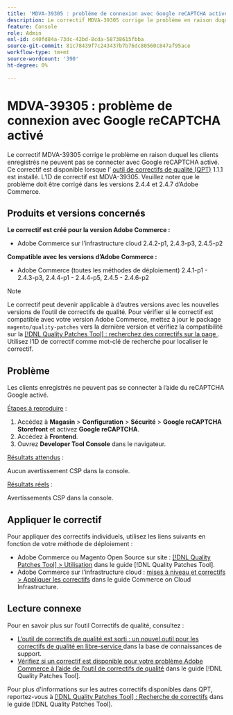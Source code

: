 ```yaml
---
title: 'MDVA-39305 : problème de connexion avec Google reCAPTCHA activé'
description: Le correctif MDVA-39305 corrige le problème en raison duquel les clients enregistrés ne peuvent pas se connecter avec Google reCAPTCHA activé. Ce correctif est disponible lorsque l’[outil de correctifs de qualité (QPT)](https://experienceleague.adobe.com/en/docs/commerce-knowledge-base/kb/announcements/commerce-announcements/magento-quality-patches-released-new-tool-to-self-serve-quality-patches) 1.1.1 est installé. L’ID de correctif est MDVA-39305. Veuillez noter que le problème doit être corrigé dans les versions 2.4.4 et 2.4.7 d’Adobe Commerce.
feature: Console
role: Admin
exl-id: c40fd84a-73dc-42bd-8cda-58738615fbba
source-git-commit: 81c78439f7c243437b7b76dc80560c847af95ace
workflow-type: tm+mt
source-wordcount: '390'
ht-degree: 0%

---
```


# MDVA-39305 : problème de connexion avec Google reCAPTCHA activé

Le correctif MDVA-39305 corrige le problème en raison duquel les clients enregistrés ne peuvent pas se connecter avec Google reCAPTCHA activé. Ce correctif est disponible lorsque l’ [outil de correctifs de qualité (QPT)](https://experienceleague.adobe.com/en/docs/commerce-knowledge-base/kb/announcements/commerce-announcements/magento-quality-patches-released-new-tool-to-self-serve-quality-patches) 1.1.1 est installé. L’ID de correctif est MDVA-39305. Veuillez noter que le problème doit être corrigé dans les versions 2.4.4 et 2.4.7 d’Adobe Commerce.

## Produits et versions concernés

**Le correctif est créé pour la version Adobe Commerce :**

* Adobe Commerce sur l’infrastructure cloud 2.4.2-p1, 2.4.3-p3, 2.4.5-p2

**Compatible avec les versions d’Adobe Commerce :**

* Adobe Commerce (toutes les méthodes de déploiement) 2.4.1-p1 - 2.4.3-p3, 2.4.4-p1 - 2.4.4-p5, 2.4.5 - 2.4.6-p2

>[!NOTE]
>
>Le correctif peut devenir applicable à d’autres versions avec les nouvelles versions de l’outil de correctifs de qualité. Pour vérifier si le correctif est compatible avec votre version Adobe Commerce, mettez à jour le package `magento/quality-patches` vers la dernière version et vérifiez la compatibilité sur la [[!DNL Quality Patches Tool] : recherchez des correctifs sur la page ](https://experienceleague.adobe.com/en/docs/commerce-knowledge-base/kb/announcements/commerce-announcements/magento-quality-patches-released-new-tool-to-self-serve-quality-patches). Utilisez l’ID de correctif comme mot-clé de recherche pour localiser le correctif.

## Problème

Les clients enregistrés ne peuvent pas se connecter à l’aide du reCAPTCHA Google activé.

<u>Étapes à reproduire</u> :

1. Accédez à **Magasin** > **Configuration** > **Sécurité** > **Google reCAPTCHA Storefront** et activez **Google reCAPTCHA**.
1. Accédez à **Frontend**.
1. Ouvrez **Developer Tool Console** dans le navigateur.

<u>Résultats attendus</u> :

Aucun avertissement CSP dans la console.

<u>Résultats réels</u> :

Avertissements CSP dans la console.

## Appliquer le correctif

Pour appliquer des correctifs individuels, utilisez les liens suivants en fonction de votre méthode de déploiement :

* Adobe Commerce ou Magento Open Source sur site : [[!DNL Quality Patches Tool] > Utilisation](/help/tools/quality-patches-tool/usage.md) dans le guide [!DNL Quality Patches Tool].
* Adobe Commerce sur l’infrastructure cloud : [mises à niveau et correctifs > Appliquer les correctifs](https://experienceleague.adobe.com/docs/commerce-cloud-service/user-guide/develop/upgrade/apply-patches.html) dans le guide Commerce on Cloud Infrastructure.

## Lecture connexe

Pour en savoir plus sur l’outil Correctifs de qualité, consultez :

* [ L’outil de correctifs de qualité est sorti : un nouvel outil pour les correctifs de qualité en libre-service ](https://experienceleague.adobe.com/en/docs/commerce-knowledge-base/kb/announcements/commerce-announcements/magento-quality-patches-released-new-tool-to-self-serve-quality-patches) dans la base de connaissances de support.
* [Vérifiez si un correctif est disponible pour votre problème Adobe Commerce à l’aide de l’outil de correctifs de qualité](/help/tools/quality-patches-tool/patches-available-in-qpt/check-patch-for-magento-issue-with-magento-quality-patches.md) dans le guide [!DNL Quality Patches Tool].

Pour plus d&#39;informations sur les autres correctifs disponibles dans QPT, reportez-vous à [[!DNL Quality Patches Tool] : Recherche de correctifs](https://experienceleague.adobe.com/tools/commerce-quality-patches/index.html) dans le guide [!DNL Quality Patches Tool].
